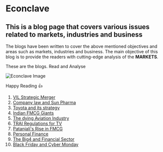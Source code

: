 # Econclave 

## This is a blog page that covers various issues related to markets, industries and business

The blogs have been written to cover the above mentioned objectives and areas such as markets, industries and business. The main objective of this blog is to provide the readers with cutting-edge analysis of the **MARKETS**.

These are the blogs. Read and Analyse

![Econclave Image](https://images.unsplash.com/photo-1568234928966-359c35dd8327?ixlib=rb-1.2.1&q=80&fm=jpg&crop=entropy&cs=tinysrgb&w=2000&fit=max&ixid=eyJhcHBfaWQiOjExNzczfQ)

Happy Reading :thumbsup:

1. [VIL Strategic Merger](https://econclave.github.io/VIL-s-strategic-move--An-analysis-of-market-situation/)
2. [Company law and Sun Pharma]( https://econclave.github.io/The-Sun-that-was-eclipsed-by-Law/)
3. [Toyota and its strategy](https://econclave.github.io/The-Pursuit-of-Profit/)
4. [Indian FMCG Giants](https://econclave.github.io/The-Good-The-Bad-The-Ugly./)
5. [The dying Aviation Industry](https://econclave.github.io/SWOT-Evolution-Neutralizing-weakness-using-a-threat/)
6. [TRAI Regulations for TV](https://econclave.github.io/Pandora-s-Idiot-Box/)
7. [Patanjali's Rise in FMCG](https://econclave.github.io/Haridwar-to-Har-Dwar/)
8. [Personal Finance](https://econclave.github.io/Financial-Discipline/)
9. [The Big4 and Financial Sector](https://econclave.github.io/The-De-trop-phase-of-the-financial-sector/)
10. [Black Friday and Cyber Monday](https://econclave.github.io/Digital_marketing/) 


